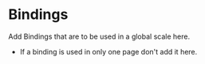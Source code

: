 # Bindings
Add Bindings that are to be used in a global scale here. 

* If a binding is used in only one page don't add it here.